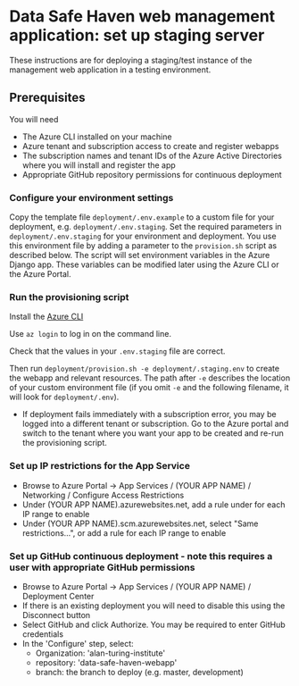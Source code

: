 # Data Safe Haven web management application: set up staging server

These instructions are for deploying a staging/test instance of the management web application in a testing environment.


## Prerequisites

You will need

 * The Azure CLI installed on your machine
 * Azure tenant and subscription access to create and register webapps
 * The subscription names and tenant IDs of the Azure Active Directories where you will install and register the app
 * Appropriate GitHub repository permissions for continuous deployment


### Configure your environment settings

Copy the template file `deployment/.env.example` to a custom file for your deployment, e.g. `deployment/.env.staging`. Set the required parameters in `deployment/.env.staging` for your environment and deployment.
You use this environment file by adding a parameter to the `provision.sh` script as described below. The script will set environment variables
in the Azure Django app. These variables can be modified later using the Azure CLI or the Azure Portal.


### Run the provisioning script

Install the [Azure CLI](https://docs.microsoft.com/en-us/cli/azure/install-azure-cli?view=azure-cli-latest)

Use `az login` to log in on the command line.

Check that the values in your `.env.staging` file are correct.

Then run `deployment/provision.sh -e deployment/.staging.env` to create the webapp and relevant resources.
The path after `-e` describes the location of your custom environment file (if you omit `-e` and the following filename, it will look for `deployment/.env`).


* If deployment fails immediately with a subscription error, you may be logged into a different tenant or subscription.
   Go to the Azure portal and switch to the tenant where you want your app to be created and re-run the provisioning script.


### Set up IP restrictions for the App Service

* Browse to Azure Portal -> App Services / (YOUR APP NAME) / Networking / Configure Access Restrictions
* Under (YOUR APP NAME).azurewebsites.net, add a rule under for each IP range to enable
* Under (YOUR APP NAME).scm.azurewebsites.net, select "Same restrictions...", or add a rule for each IP range to enable


### Set up GitHub continuous deployment - note this requires a user with appropriate GitHub permissions

* Browse to Azure Portal -> App Services / (YOUR APP NAME) / Deployment Center
* If there is an existing deployment you will need to disable this using the Disconnect button
* Select GitHub and click Authorize. You may be required to enter GitHub credentials
* In the 'Configure' step, select:
  - Organization: 'alan-turing-institute'
  - repository: 'data-safe-haven-webapp'
  - branch: the branch to deploy (e.g. master, development)
